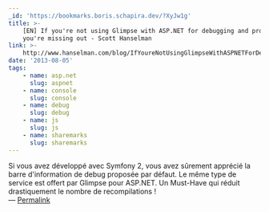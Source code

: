 ```yaml
---
_id: 'https://bookmarks.boris.schapira.dev/?XyJw1g'
title: >-
    [EN] If you're not using Glimpse with ASP.NET for debugging and profiling,
    you're missing out - Scott Hanselman
link: >-
    http://www.hanselman.com/blog/IfYoureNotUsingGlimpseWithASPNETForDebuggingAndProfilingYoureMissingOut.aspx
date: '2013-08-05'
tags:
    - name: asp.net
      slug: aspnet
    - name: console
      slug: console
    - name: debug
      slug: debug
    - name: js
      slug: js
    - name: sharemarks
      slug: sharemarks
---
```


Si vous avez développé avec Symfony 2, vous avez sûrement apprécié la barre
d'information de debug proposée par défaut. Le même type de service est offert
par Glimpse pour ASP.NET. Un Must-Have qui réduit drastiquement le nombre de
recompilations ! <br>&#8212;
<a href="https://bookmarks.boris.schapira.dev/?XyJw1g" title="Permalink">Permalink</a>

